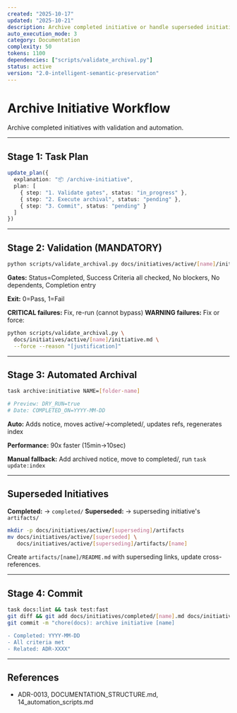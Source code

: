 ```yaml
---
created: "2025-10-17"
updated: "2025-10-21"
description: Archive completed initiative or handle superseded initiatives
auto_execution_mode: 3
category: Documentation
complexity: 50
tokens: 1100
dependencies: ["scripts/validate_archival.py"]
status: active
version: "2.0-intelligent-semantic-preservation"
---
```


# Archive Initiative Workflow

Archive completed initiatives with validation and automation.

---

## Stage 1: Task Plan

```typescript
update_plan({
  explanation: "📦 /archive-initiative",
  plan: [
    { step: "1. Validate gates", status: "in_progress" },
    { step: "2. Execute archival", status: "pending" },
    { step: "3. Commit", status: "pending" }
  ]
})
```

---

## Stage 2: Validation (MANDATORY)

```bash
python scripts/validate_archival.py docs/initiatives/active/[name]/initiative.md
```

**Gates:** Status=Completed, Success Criteria all checked, No blockers, No dependents, Completion entry

**Exit:** 0=Pass, 1=Fail

**CRITICAL failures:** Fix, re-run (cannot bypass)
**WARNING failures:** Fix or force:

```bash
python scripts/validate_archival.py \
  docs/initiatives/active/[name]/initiative.md \
  --force --reason "[justification]"
```

---

## Stage 3: Automated Archival

```bash
task archive:initiative NAME=[folder-name]

# Preview: DRY_RUN=true
# Date: COMPLETED_ON=YYYY-MM-DD
```

**Auto:** Adds notice, moves active/→completed/, updates refs, regenerates index

**Performance:** 90x faster (15min→10sec)

**Manual fallback:** Add archived notice, move to completed/, run `task update:index`

---

## Superseded Initiatives

**Completed:** → `completed/`
**Superseded:** → superseding initiative's `artifacts/`

```bash
mkdir -p docs/initiatives/active/[superseding]/artifacts
mv docs/initiatives/active/[superseded] \
   docs/initiatives/active/[superseding]/artifacts/[name]
```

Create `artifacts/[name]/README.md` with superseding links, update cross-references.

---

## Stage 4: Commit

```bash
task docs:lint && task test:fast
git diff && git add docs/initiatives/completed/[name].md docs/initiatives/README.md
git commit -m "chore(docs): archive initiative [name]

- Completed: YYYY-MM-DD
- All criteria met
- Related: ADR-XXXX"
```

---

## References

- ADR-0013, DOCUMENTATION_STRUCTURE.md, 14_automation_scripts.md

